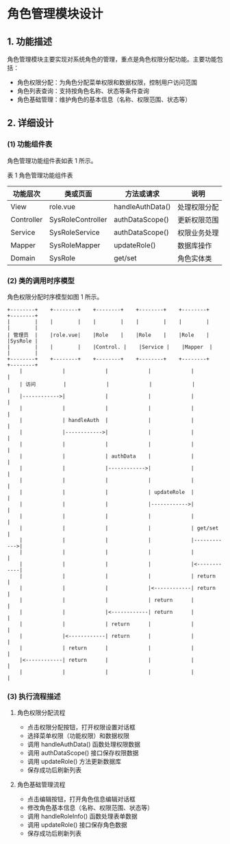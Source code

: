 # 角色管理模块设计

## 1. 功能描述

角色管理模块主要实现对系统角色的管理，重点是角色权限分配功能。主要功能包括：

- 角色权限分配：为角色分配菜单权限和数据权限，控制用户访问范围
- 角色列表查询：支持按角色名称、状态等条件查询
- 角色基础管理：维护角色的基本信息（名称、权限范围、状态等）

## 2. 详细设计

### (1) 功能组件表

角色管理功能组件表如表 1 所示。

表 1 角色管理功能组件表

| 功能层次 | 类或页面 | 方法或请求 | 说明 |
| --- | --- | --- | --- |
| View | role.vue | handleAuthData() | 处理权限分配 |
| Controller | SysRoleController | authDataScope() | 更新权限范围 |
| Service | SysRoleService | authDataScope() | 权限业务处理 |
| Mapper | SysRoleMapper | updateRole() | 数据库操作 |
| Domain | SysRole | get/set | 角色实体类 |

### (2) 类的调用时序模型

角色权限分配时序模型如图 1 所示。

```
+--------+    +--------+    +--------+    +--------+    +--------+    +--------+
|        |    |        |    |        |    |        |    |        |    |        |
| 管理员  |    |role.vue|    |Role    |    |Role    |    |Role    |    |SysRole |
|        |    |        |    |Control. |    |Service |    |Mapper  |    |        |
+--------+    +--------+    +--------+    +--------+    +--------+    +--------+
    |             |             |             |             |             |
    | 访问         |             |             |             |             |
    |------------>|             |             |             |             |
    |             |             |             |             |             |
    |             | handleAuth  |             |             |             |
    |             |------------>|             |             |             |
    |             |             |             |             |             |
    |             |             | authData    |             |             |
    |             |             |------------>|             |             |
    |             |             |             |             |             |
    |             |             |             | updateRole  |             |
    |             |             |             |------------>|             |
    |             |             |             |             |             |
    |             |             |             |             | get/set     |
    |             |             |             |             |------------>|
    |             |             |             |             |             |
    |             |             |             |             |<------------|
    |             |             |             |             | return      |
    |             |             |             |<------------| return      |
    |             |             |             | return      |             |
    |             |             |<------------| return      |             |
    |             |             | return      |             |             |
    |             |<------------| return      |             |             |
    |             | return      |             |             |             |
    |<------------| return      |             |             |             |
    |             |             |             |             |             |
```

### (3) 执行流程描述

1. 角色权限分配流程
   - 点击权限分配按钮，打开权限设置对话框
   - 选择菜单权限（功能权限）和数据权限
   - 调用 handleAuthData() 函数处理权限数据
   - 调用 authDataScope() 接口保存权限数据
   - 调用 updateRole() 方法更新数据库
   - 保存成功后刷新列表

2. 角色基础管理流程
   - 点击编辑按钮，打开角色信息编辑对话框
   - 修改角色基本信息（名称、权限范围、状态等）
   - 调用 handleRoleInfo() 函数处理表单数据
   - 调用 updateRole() 接口保存角色数据
   - 保存成功后刷新列表